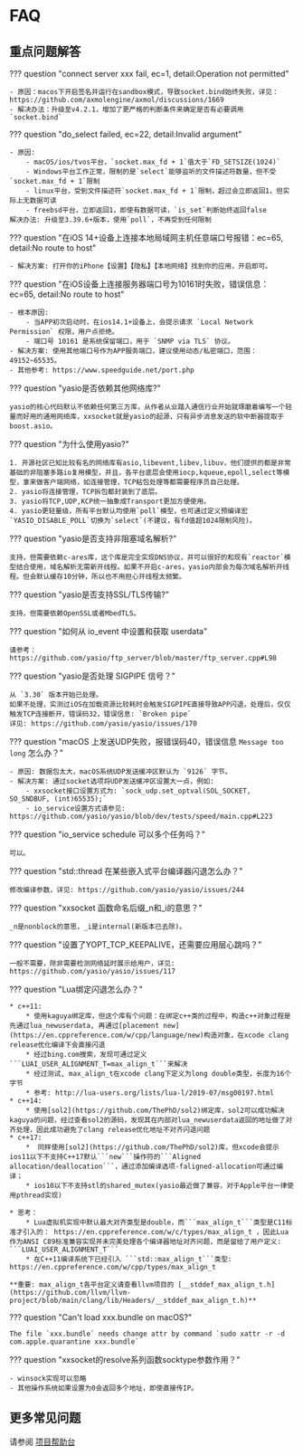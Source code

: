 # FAQ

## 重点问题解答

??? question "connect server xxx fail, ec=1, detail:Operation not permitted"

    - 原因：macos下开启签名并运行在sandbox模式，导致socket.bind始终失败，详见：https://github.com/axmolengine/axmol/discussions/1669
    - 解决办法：升级至v4.2.1，增加了更严格的判断条件来确定是否有必要调用`socket.bind`

??? question "do_select failed, ec=22, detail:Invalid argument"
    
    - 原因: 
        - macOS/ios/tvos平台，`socket.max_fd + 1`值大于`FD_SETSIZE(1024)`
        - Windows平台工作正常，限制的是`select`能够监听的文件描述符数量，但不受`socket.max_fd + 1`限制
        - linux平台，受到文件描述符`socket.max_fd + 1`限制，超过会立即返回1，但实际上无数据可读
        - freebsd平台，立即返回1，即使有数据可读，`is_set`判断始终返回false
    解决办法: 升级至3.39.6+版本，使用`poll`，不再受到任何限制

??? question "在iOS 14+设备上连接本地局域网主机任意端口号报错：ec=65, detail:No route to host"

    - 解决方案: 打开你的iPhone【设置】【隐私】【本地网络】找到你的应用，开启即可。

??? question "在iOS设备上连接服务器端口号为10161时失败，错误信息：ec=65, detail:No route to host"

    - 根本原因:
        - 当APP初次启动时，在ios14.1+设备上，会提示请求 `Local Network Permission` 权限，用户点拒绝。
        - 端口号 10161 是系统保留端口，用于 `SNMP via TLS` 协议。 
    - 解决方案: 使用其他端口号作为APP服务端口，建议使用动态/私密端口，范围： 49152~65535。
    - 其他参考: https://www.speedguide.net/port.php

??? question "yasio是否依赖其他网络库?"

    yasio的核心代码默认不依赖任何第三方库，从作者从业踏入通信行业开始就琢磨着编写一个轻量而好用的通用网络库，xxsocket就是yasio的起源，只有异步消息发送的软中断器提取于boost.asio。

??? question "为什么使用yasio?"

    1. 开源社区已知比较有名的网络库有asio,libevent,libev,libuv，他们提供的都是非常基础的非阻塞多路io复用模型，并且，各平台底层会使用iocp,kqueue,epoll,select等模型，拿来做客户端网络，如连接管理，TCP粘包处理等都需要程序员自己处理。
    2. yasio将连接管理，TCP拆包都封装到了底层。
    3. yasio将TCP,UDP,KCP统一抽象成Transport更加方便使用。
    4. yasio更轻量级，所有平台默认均使用`poll`模型，也可通过定义预编译宏`YASIO_DISABLE_POLL`切换为`select`(不建议，有fd值超1024限制风险)。

??? question "yasio是否支持非阻塞域名解析?"

    支持，但需要依赖c-ares库，这个库是完全实现DNS协议，并可以很好的和现有`reactor`模型结合使用，域名解析无需新开线程。如果不开启c-ares，yasio内部会为每次域名解析开线程。但会默认缓存10分钟，所以也不用担心开线程太频繁。

??? question "yasio是否支持SSL/TLS传输?"

    支持，但需要依赖OpenSSL或者MbedTLS。

??? question "如何从 io_event 中设置和获取 userdata"

    请参考：https://github.com/yasio/ftp_server/blob/master/ftp_server.cpp#L98

??? question "yasio是否处理 SIGPIPE 信号？"

    从 `3.30` 版本开始已处理。  
    如果不处理，实测过iOS在加载资源比较耗时会触发SIGPIPE直接导致APP闪退，处理后，仅仅触发TCP连接断开，错误码32，错误信息: `Broken pipe`  
    详见: https://github.com/yasio/yasio/issues/170

??? question "macOS 上发送UDP失败，报错误码40，错误信息 `Message too long` 怎么办？"

    - 原因: 数据包太大，macOS系统UDP发送缓冲区默认为 `9126` 字节。
    - 解决方案: 通过socket选项将UDP发送缓冲区设置大一点，例如:
        - xxsocket接口设置方式为: `sock_udp.set_optval(SOL_SOCKET, SO_SNDBUF, (int)65535);`
        - io_service设置方式请参见: https://github.com/yasio/yasio/blob/dev/tests/speed/main.cpp#L223

??? question "io_service schedule 可以多个任务吗？"

    可以。

??? question "std::thread 在某些嵌入式平台编译器闪退怎么办？"

    修改编译参数，详见: https://github.com/yasio/yasio/issues/244

??? question "xxsocket 函数命名后缀_n和_i的意思？"

    _n是nonblock的意思，_i是internal(新版本已去除)。
    
??? question "设置了YOPT_TCP_KEEPALIVE，还需要应用层心跳吗？"

    一般不需要，除非需要检测网络延时展示给用户，详见: https://github.com/yasio/yasio/issues/117

??? question "Lua绑定闪退怎么办？"

    * c++11:
        * 使用kaguya绑定库，但这个库有个问题：在绑定c++类的过程中，构造c++对象过程是先通过lua_newuserdata, 再通过[placement new](https://en.cppreference.com/w/cpp/language/new)构造对象，在xcode clang release优化编译下会直接闪退
        * 经过bing.com搜索，发现可通过定义```LUAI_USER_ALIGNMENT_T=max_align_t```来解决
        * 经过测试, max_align_t在xcode clang下定义为long double类型，长度为16个字节
        * 参考: http://lua-users.org/lists/lua-l/2019-07/msg00197.html
    * c++14:
        * 使用[sol2](https://github.com/ThePhD/sol2)绑定库，sol2可以成功解决kaguya的问题，经过查看sol2的源码，发现其在内部对lua_newuserdata返回的地址做了对齐处理，因此成功避免了clang release优化地址不对齐闪退问题
    * c++17:
        *  同样使用[sol2](https://github.com/ThePhD/sol2)库，但xcode会提示ios11以下不支持C++17默认```new```操作符的```Aligned allocation/deallocation```，通过添加编译选项-faligned-allocation可通过编译；
        * ios10以下不支持stl的shared_mutex(yasio最近做了兼容，对于Apple平台一律使用pthread实现)

    * 思考：
        * Lua虚拟机实现中默认最大对齐类型是double，而```max_align_t```类型是C11标准才引入的： https://en.cppreference.com/w/c/types/max_align_t ，因此Lua作为ANSI C89标准兼容实现并未完美处理各个编译器地址对齐问题，而是留给了用户定义: ```LUAI_USER_ALIGNMENT_T```
        * 在C++11编译系统下已经引入 ```std::max_align_t```类型: https://en.cppreference.com/w/cpp/types/max_align_t

    **重要: max_align_t各平台定义请查看llvm项目的 [__stddef_max_align_t.h](https://github.com/llvm/llvm-project/blob/main/clang/lib/Headers/__stddef_max_align_t.h)**

??? question "Can't load xxx.bundle on macOS?" 

    The file `xxx.bundle` needs change attr by command `sudo xattr -r -d com.apple.quarantine xxx.bundle`  

??? question "xxsocket的resolve系列函数socktype参数作用？"

    - winsock实现可以忽略
    - 其他操作系统如果设置为0会返回多个地址，即使直接传IP。

## 更多常见问题

请参阅 [项目帮助台](https://github.com/yasio/yasio/issues?q=is%3Aissue+label%3AHelpDesk+is%3Aclosed)
